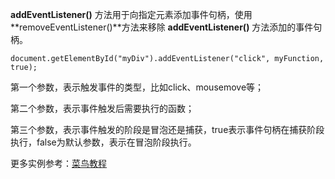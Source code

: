 **addEventListener()** 方法用于向指定元素添加事件句柄，使用**removeEventListener()**方法来移除 **addEventListener()** 方法添加的事件句柄。

```
document.getElementById("myDiv").addEventListener("click", myFunction, true);
```

第一个参数，表示触发事件的类型，比如click、mousemove等；

第二个参数，表示事件触发后需要执行的函数；

第三个参数，表示事件触发的阶段是冒泡还是捕获，true表示事件句柄在捕获阶段执行，false为默认参数，表示在冒泡阶段执行。

更多实例参考：[菜鸟教程](https://www.runoob.com/jsref/met-element-addeventlistener.html)

